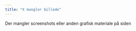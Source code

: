 ```yaml
---
title: "X mangler billede"  
---
```


Der mangler screenshots eller anden grafisk materiale på siden